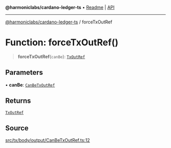 **@harmoniclabs/cardano-ledger-ts** • [Readme](../Introduction) \| [API](../globals)

***

[@harmoniclabs/cardano-ledger-ts](../Introduction) / forceTxOutRef

# Function: forceTxOutRef()

> **forceTxOutRef**(`canBe`): [`TxOutRef`](../classes/TxOutRef)

## Parameters

• **canBe**: [`CanBeTxOutRef`](../type-aliases/CanBeTxOutRef)

## Returns

[`TxOutRef`](../classes/TxOutRef)

## Source

[src/tx/body/output/CanBeTxOutRef.ts:12](https://github.com/HarmonicLabs/cardano-ledger-ts/blob/d1659b0/src/tx/body/output/CanBeTxOutRef.ts#L12)
